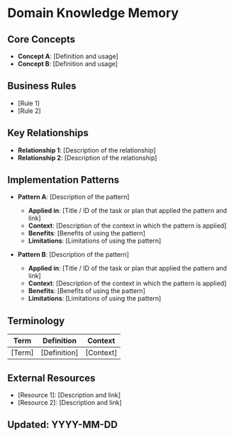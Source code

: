 # Domain Knowledge Memory

## Core Concepts

- **Concept A**: [Definition and usage]
- **Concept B**: [Definition and usage]

## Business Rules

- [Rule 1]
- [Rule 2]

## Key Relationships

- **Relationship 1**: [Description of the relationship]
- **Relationship 2**: [Description of the relationship]

## Implementation Patterns

- **Pattern A**: [Description of the pattern]
  - **Applied in**: [Title / ID of the task or plan that applied the pattern and link]
  - **Context**: [Description of the context in which the pattern is applied]
  - **Benefits**: [Benefits of using the pattern]
  - **Limitations**: [Limitations of using the pattern]

- **Pattern B**: [Description of the pattern]
  - **Applied in**: [Title / ID of the task or plan that applied the pattern and link]
  - **Context**: [Description of the context in which the pattern is applied]
  - **Benefits**: [Benefits of using the pattern]
  - **Limitations**: [Limitations of using the pattern]

## Terminology

| Term   | Definition   | Context   |
| ------ | ------------ | --------- |
| [Term] | [Definition] | [Context] |

## External Resources

- [Resource 1]: [Description and link]
- [Resource 2]: [Description and link]

## Updated: YYYY-MM-DD
